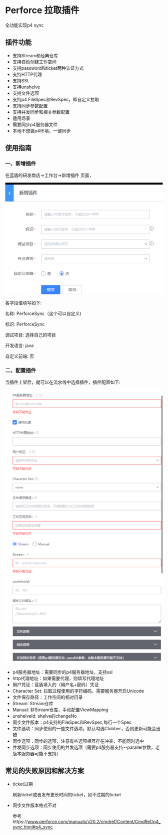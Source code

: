 # Perforce 拉取插件
全功能实现p4 sync
## 插件功能
* 支持Stream和经典仓库
* 支持自动创建工作空间
* 支持password和ticket两种认证方式
* 支持HTTP代理
* 支持SSL
* 支持unshelve
* 支持文件选项
* 支持p4 FileSpec和RevSpec，即自定义拉取
* 支持同步参数配置
* 支持并发同步和相关参数配置
* 适用场景
* 需要同步p4服务器文件
* 本地不想装p4环境，一键同步

## 使用指南

### 一、新增插件

在蓝盾的研发商店->工作台->新增插件 页面，

![addPlugin](images/addPlugin.png)

各字段值填写如下:

名称: PerforceSync（这个可以自定义)

标识: PerforceSync

调试项目: 选择自己的项目

开发语言: java

自定义前端: 否

### 二、配置插件

当插件上架后，就可以在流水线中选择插件，插件配置如下:

![configPlugin](images/configPlugin.png)

- p4服务器地址：需要同步的p4服务器地址，支持ssl
- http代理地址：如果需要代理，则填写代理地址
- 用户凭证：蓝盾填入的（用户名+密码）凭证
- Character Set: 拉取过程使用的字符编码，需要服务器开启Unicode
- 文件保存路径：工作空间的相对目录
- Stream: Stream仓库
- Manual: 非Stream仓库，手动配置ViewMapping
- unshelveId: shelve的changeNo
- 同步文件版本：p4支持的FileSpec和RevSpec,每行一个Spec
- 文件选项：同步使用的一些文件选项，默认勾选Clobber，否则更新可能会出错
- 同步选项：同步的选项，注意有些选项相互存在冲突，不能同时选中
- 并发同步选项：同步使用的并发选项（需要p4服务器支持--parallel参数，老版本服务器可能不支持）

## 常见的失败原因和解决方案
* ticket过期

  刷新ticket或者发布更长时间的ticket，如不过期的ticket
* 同步文件版本格式不对

  参考https://www.perforce.com/manuals/v20.2/cmdref/Content/CmdRef/p4_sync.html#p4_sync


